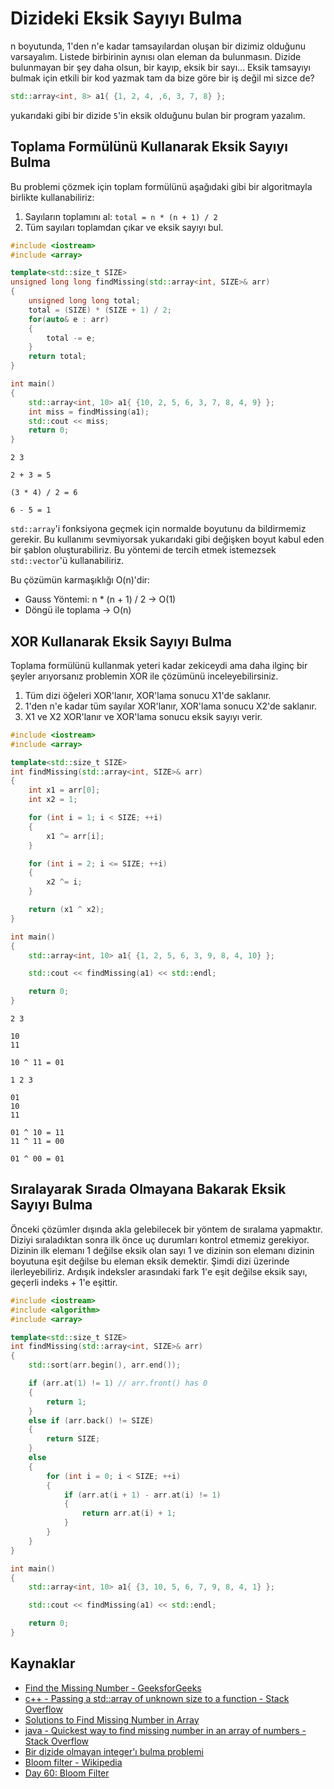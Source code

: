 # Dizideki Eksik Sayıyı Bulma

n boyutunda, 1'den n'e kadar tamsayılardan oluşan bir dizimiz olduğunu varsayalım. Listede birbirinin aynısı olan eleman da bulunmasın. Dizide bulunmayan bir şey daha olsun, bir kayıp, eksik bir sayı... Eksik tamsayıyı bulmak için etkili bir kod yazmak tam da bize göre bir iş değil mi sizce de?

```cpp
std::array<int, 8> a1{ {1, 2, 4, ,6, 3, 7, 8} };
```

yukarıdaki gibi bir dizide `5`'in eksik olduğunu bulan bir program yazalım.

## Toplama Formülünü Kullanarak Eksik Sayıyı Bulma

Bu problemi çözmek için toplam formülünü aşağıdaki gibi bir algoritmayla birlikte kullanabiliriz:

1. Sayıların toplamını al: `total = n * (n + 1) / 2`
2. Tüm sayıları toplamdan çıkar ve eksik sayıyı bul.

```cpp
#include <iostream>
#include <array>

template<std::size_t SIZE>
unsigned long long findMissing(std::array<int, SIZE>& arr)
{
    unsigned long long total;
    total = (SIZE) * (SIZE + 1) / 2;
    for(auto& e : arr)
    {
        total -= e;
    }
    return total;
}

int main()
{
    std::array<int, 10> a1{ {10, 2, 5, 6, 3, 7, 8, 4, 9} };
    int miss = findMissing(a1);
    std::cout << miss;
    return 0;
}
```

```
2 3

2 + 3 = 5

(3 * 4) / 2 = 6

6 - 5 = 1

```

`std::array`'i fonksiyona geçmek için normalde boyutunu da bildirmemiz gerekir. Bu kullanımı sevmiyorsak yukarıdaki gibi değişken boyut kabul eden bir şablon oluşturabiliriz. Bu yöntemi de tercih etmek istemezsek `std::vector`'ü kullanabiliriz.

Bu çözümün karmaşıklığı O(n)'dir:

* Gauss Yöntemi: n * (n + 1) / 2 -> O(1)
* Döngü ile toplama -> O(n)

## XOR Kullanarak Eksik Sayıyı Bulma

Toplama formülünü kullanmak yeteri kadar zekiceydi ama daha ilginç bir şeyler arıyorsanız problemin XOR ile çözümünü inceleyebilirsiniz.

1. Tüm dizi öğeleri XOR'lanır, XOR'lama sonucu X1'de saklanır.
2. 1'den n'e kadar tüm sayılar XOR'lanır, XOR'lama sonucu X2'de saklanır.
3. X1 ve X2 XOR'lanır ve XOR'lama sonucu eksik sayıyı verir.

```cpp
#include <iostream>
#include <array>

template<std::size_t SIZE>
int findMissing(std::array<int, SIZE>& arr)
{
    int x1 = arr[0];
    int x2 = 1;

    for (int i = 1; i < SIZE; ++i)
    {
        x1 ^= arr[i];
    }

    for (int i = 2; i <= SIZE; ++i)
    {
        x2 ^= i;
    }

    return (x1 ^ x2);
}

int main()
{
    std::array<int, 10> a1{ {1, 2, 5, 6, 3, 9, 8, 4, 10} };

    std::cout << findMissing(a1) << std::endl;

    return 0;
}
```

```
2 3

10
11

10 ^ 11 = 01

1 2 3

01
10
11

01 ^ 10 = 11
11 ^ 11 = 00

01 ^ 00 = 01
```

## Sıralayarak Sırada Olmayana Bakarak Eksik Sayıyı Bulma

Önceki çözümler dışında akla gelebilecek bir yöntem de sıralama yapmaktır. Diziyi sıraladıktan sonra ilk önce uç durumları kontrol etmemiz gerekiyor. Dizinin ilk elemanı 1 değilse eksik olan sayı 1 ve dizinin son elemanı dizinin boyutuna eşit değilse bu eleman eksik demektir. Şimdi dizi üzerinde ilerleyebiliriz. Ardışık indeksler arasındaki fark 1'e eşit değilse eksik sayı, geçerli indeks + 1'e eşittir.

```cpp
#include <iostream>
#include <algorithm>
#include <array>

template<std::size_t SIZE>
int findMissing(std::array<int, SIZE>& arr)
{
    std::sort(arr.begin(), arr.end());

    if (arr.at(1) != 1) // arr.front() has 0
    {
        return 1;
    }
    else if (arr.back() != SIZE)
    {
        return SIZE;
    }
    else
    {
        for (int i = 0; i < SIZE; ++i)
        {
            if (arr.at(i + 1) - arr.at(i) != 1)
            {
                return arr.at(i) + 1;
            }
        }
    }
}

int main()
{
    std::array<int, 10> a1{ {3, 10, 5, 6, 7, 9, 8, 4, 1} };

    std::cout << findMissing(a1) << std::endl;

    return 0;
}
```

[//]: # (## Bloom Filtresi Kullanarak)

[//]: # (Bloom filtresi, 1970 yılında Burton Howard Bloom tarafından tasarlanan, bir elemanın bir kümenin üyesi olup olmadığını test etmek için kullanılan, alan açısından verimli bir olasılıksal veri yapısıdır.)

[//]: # (Yanlış pozitif eşleşmeler mümkündür, ancak yanlış negatifler yoktur. Başka bir deyişle, bir sorgu "muhtemelen kümede" veya "kesinlikle küme değil" ifadesini döndürür.)

[//]: # (Öğeler kümeye eklenebilir, ancak kaldırılamaz, kümeye ne kadar çok eleman eklenirse, yanlış pozitiflerin olasılığı o kadar artar.)

## Kaynaklar

* [Find the Missing Number - GeeksforGeeks](https://www.geeksforgeeks.org/find-the-missing-number/)
* [c++ - Passing a std::array of unknown size to a function - Stack Overflow](https://stackoverflow.com/questions/17156282/passing-a-stdarray-of-unknown-size-to-a-function)
* [Solutions to Find Missing Number in Array](https://gist.github.com/malchak/7575842)
* [java - Quickest way to find missing number in an array of numbers - Stack Overflow](https://stackoverflow.com/questions/2113795/quickest-way-to-find-missing-number-in-an-array-of-numbers)
* [Bir dizide olmayan integer'ı bulma problemi](https://github.com/msusur/kodlama-pratikleri/blob/master/sorular/dizide-olmayan-sayiyi-bulma.md)
* [Bloom filter - Wikipedia](https://en.wikipedia.org/wiki/Bloom_filter)
* [Day 60: Bloom Filter](https://medium.com/100-days-of-algorithms/day-60-bloom-filter-5ab01d0d1b06)
